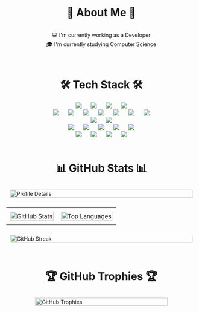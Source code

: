 <div style="display: flex; justify-content: center; align-items: center; flex-direction: column; margin: 20px 0;">
  <h1 align="center">💫 About Me 💫</h1>
  <p align="center">
    💻 I'm currently working as a Developer<br>
    🎓 I'm currently studying Computer Science<br>
  </p>
</div>

<div style="display: flex; justify-content: center; align-items: center; flex-direction: column; margin: 20px 0;">
  <h1 align="center">🛠 Tech Stack 🛠</h1>

  <p align="center" style="margin: 0;">
    <!-- Programming Languages -->
    <img src="https://img.shields.io/badge/Python-3766AB?logo=Python&logoColor=white" style="margin: 0 10px;"/>
    <img src="https://img.shields.io/badge/TypeScript-007ACC?logo=TypeScript&logoColor=white" style="margin: 0 10px;"/>
    <img src="https://img.shields.io/badge/Java-007396?logo=Java&logoColor=white" style="margin: 0 10px;"/>
    <img src="https://img.shields.io/badge/Dart-0175C2?logo=Dart&logoColor=white" style="margin: 0 10px;"/>
  </p>

  <p align="center" style="margin: 0;">
    <!-- Frameworks and Libraries -->
    <img src="https://img.shields.io/badge/FastAPI-005571?logo=FastAPI&logoColor=white" style="margin: 0 10px;"/>
    <img src="https://img.shields.io/badge/React-61DAFB?logo=React&logoColor=white" style="margin: 0 10px;"/>
    <img src="https://img.shields.io/badge/Bootstrap-7952B3?logo=Bootstrap&logoColor=white" style="margin: 0 10px;"/>
    <img src="https://img.shields.io/badge/PyTorch-EE4C2C?logo=PyTorch&logoColor=white" style="margin: 0 10px;"/>
    <img src="https://img.shields.io/badge/pytest-0A9EDC?logo=pytest&logoColor=white" style="margin: 0 10px;"/>
    <img src="https://img.shields.io/badge/Chakra%20UI-319795?logo=Chakra%20UI&logoColor=white" style="margin: 0 10px;"/>
    <img src="https://img.shields.io/badge/jQuery-0769AD?logo=jQuery&logoColor=white" style="margin: 0 10px;"/>
  </p>

  <p align="center" style="margin: 0;">
    <!-- Databases -->
    <img src="https://img.shields.io/badge/MySQL-4479A1?logo=MySQL&logoColor=white" style="margin: 0 10px;"/>
    <img src="https://img.shields.io/badge/MongoDB-47A248?logo=MongoDB&logoColor=white" style="margin: 0 10px;"/>
  </p>

  <p align="center" style="margin: 0;">
    <!-- Development Tools -->
    <img src="https://img.shields.io/badge/docker-2496ED?logo=docker&logoColor=white" style="margin: 0 10px;"/>
    <img src="https://img.shields.io/badge/docker--compose-2496ED?logo=docker&logoColor=white" style="margin: 0 10px;"/>
    <img src="https://img.shields.io/badge/GitHub%20Actions-2088FF?logo=GitHub&logoColor=white" style="margin: 0 10px;"/>
    <img src="https://img.shields.io/badge/poetry-5037E9?logo=python&logoColor=white" style="margin: 0 10px;"/>
    <img src="https://img.shields.io/badge/jupyter-FA9552?logo=jupyter&logoColor=white" style="margin: 0 10px;"/>
  </p>

  <p align="center" style="margin: 0;">
    <!-- Miscellaneous Tools -->
    <img src="https://img.shields.io/badge/Notion-000000?logo=Notion&logoColor=white" style="margin: 0 10px;"/>
    <img src="https://img.shields.io/badge/Visual%20Studio%20Code-007ACC?logo=Visual%20Studio%20Code&logoColor=white" style="margin: 0 10px;"/>
    <img src="https://img.shields.io/badge/fitbit-00B0B9?logo=fitbit&logoColor=white" style="margin: 0 10px;"/>
    <img src="https://img.shields.io/badge/huggingface-FFD166?logo=huggingface&logoColor=white" style="margin: 0 10px;"/>
  </p>
</div>

<div style="display: flex; justify-content: center; align-items: center; flex-direction: column; margin: 20px 0;">
  <h1 align="center">📊 GitHub Stats 📊</h1>

  <div style="width: 100%; display: flex; justify-content: center;">
    <img src="https://github-profile-summary-cards.vercel.app/api/cards/profile-details?username=nglcobdai&no-frame=true&theme=blueberry" alt="Profile Details" style="margin: 10px; width: 100%;">
  </div>

  <table align="center">
    <tr>
      <td style="padding: 10px;">
        <img src="https://github-readme-stats.vercel.app/api?username=nglcobdai&hide_border=true&include_all_commits=true&count_private=false&theme=blueberry" alt="GitHub Stats" style="width: 100%;">
      </td>
      <td style="padding: 10px;">
        <img src="https://github-readme-stats.vercel.app/api/top-langs/?username=nglcobdai&layout=donut&hide_border=true&theme=blueberry" alt="Top Languages" style="width: 100%;">
      </td>
    </tr>
  </table>

  <div style="width: 100%; display: flex; justify-content: center;">
    <img src="https://github-readme-streak-stats.herokuapp.com/?user=nglcobdai&hide_border=true&theme=blueberry" alt="GitHub Streak" style="margin: 10px; width: 100%;">
  </div>
</div>

<div style="display: flex; justify-content: center; align-items: center; flex-direction: column; margin: 20px;">
  <h1 align="center">🏆 GitHub Trophies 🏆</h1>
  <div style="width: 80%; display: flex; justify-content: center;">
    <img src="https://github-profile-trophy.vercel.app/?username=nglcobdai&theme=nord&no-frame=true&no-bg=false&margin-w=10&column=3&row=3&margin-h=10" alt="GitHub Trophies" style="margin: 10px; width: 100%;">
  </div>
</div>
